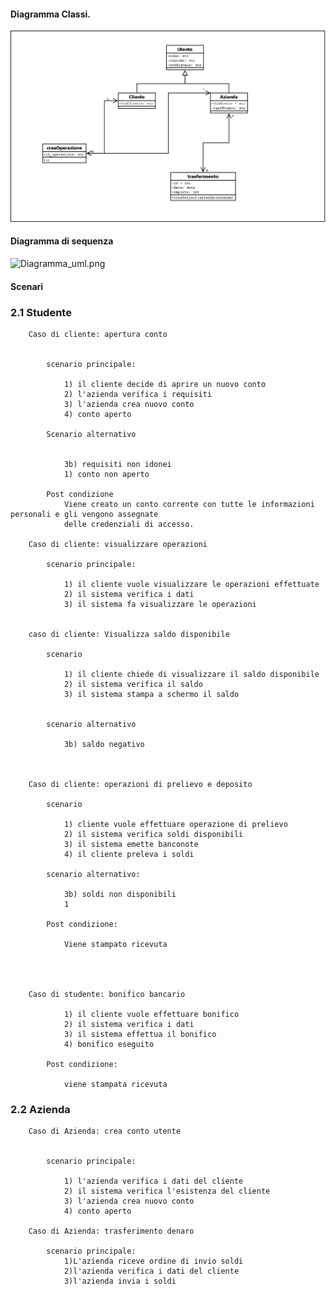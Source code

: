 #### Diagramma Classi.
![Diagramma_classi.png](https://github.com/jandry-vicente/prova_esame/blob/main/docs/srs/imgs/Diagramma_classi.png)

#### Diagramma di sequenza
![Diagramma_uml.png]([https://github.com/jandry-vicente/prova_esame/blob/main/docs/srs/imgs/Diagramma_classi.png](https://github.com/jandry-vicente/prova_esame/blob/main/docs/srs/imgs/Diagramma_uml.png))
#### Scenari


###	2.1 Studente


		Caso di cliente: apertura conto
	

			scenario principale:

				1) il cliente decide di aprire un nuovo conto
				2) l'azienda verifica i requisiti 
				3) l'azienda crea nuovo conto
				4) conto aperto

			Scenario alternativo	

		
				3b) requisiti non idonei
				1) conto non aperto

			Post condizione
				Viene creato un conto corrente con tutte le informazioni personali e gli vengono assegnate
				delle credenziali di accesso.

		Caso di cliente: visualizzare operazioni

			scenario principale:

				1) il cliente vuole visualizzare le operazioni effettuate
				2) il sistema verifica i dati
				3) il sistema fa visualizzare le operazioni 
					

		caso di cliente: Visualizza saldo disponibile

			scenario 

				1) il cliente chiede di visualizzare il saldo disponibile
				2) il sistema verifica il saldo 
				3) il sistema stampa a schermo il saldo
				
	
			scenario alternativo

				3b) saldo negativo
				


		Caso di cliente: operazioni di prelievo e deposito

			scenario
		
				1) cliente vuole effettuare operazione di prelievo
				2) il sistema verifica soldi disponibili
				3) il sistema emette banconote
				4) il cliente preleva i soldi
				
			scenario alternativo:
		
				3b) soldi non disponibili
				1
	
			Post condizione:

				Viene stampato ricevuta

		
			

		Caso di studente: bonifico bancario
		
				1) il cliente vuole effettuare bonifico
				2) il sistema verifica i dati 
				3) il sistema effettua il bonifico
				4) bonifico eseguito
	
			Post condizione:
		
				viene stampata ricevuta

	
###	2.2 Azienda

		Caso di Azienda: crea conto utente
	

			scenario principale:

				1) l'azienda verifica i dati del cliente
				2) il sistema verifica l'esistenza del cliente
				3) l'azienda crea nuovo conto
				4) conto aperto
			
		Caso di Azienda: trasferimento denaro

			scenario principale:
				1)L'azienda riceve ordine di invio soldi
				2)l'azienda verifica i dati del cliente
				3)l'azienda invia i soldi
				




	

